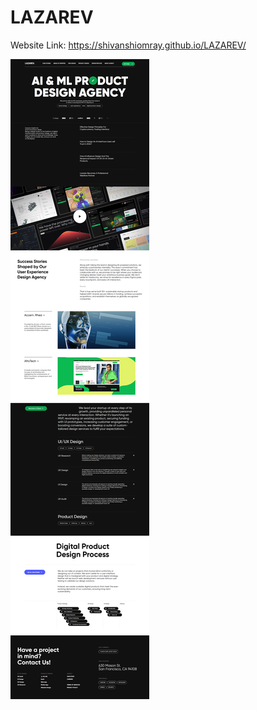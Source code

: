# LAZAREV
Website Link: https://shivanshiomray.github.io/LAZAREV/

![LAZAREV](https://raw.githubusercontent.com/ShivanshiOmray/LAZAREV/refs/heads/main/assets/img.png)
